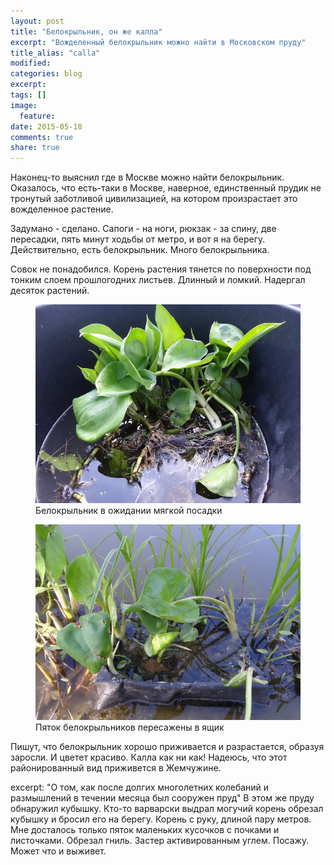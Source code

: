 ```yaml
---
layout: post
title: "Белокрыльник, он же калла"
excerpt: "Вожделенный белокрыльник можно найти в Московском пруду"
title_alias: "calla"
modified:
categories: blog
excerpt:
tags: []
image:
  feature:
date: 2015-05-18
comments: true
share: true
---
```


Наконец-то выяснил где в Москве можно найти белокрыльник. Оказалось, что есть-таки в Москве, наверное, единственный прудик не тронутый заботливой цивилизацией, на котором произрастает это вожделенное растение.

Задумано - сделано. Сапоги - на ноги, рюкзак - за спину, две пересадки, пять минут ходьбы от метро, и вот я на берегу. Действительно, есть белокрыльник. Много белокрыльника.

Совок не понадобился. Корень растения тянется по поверхности под тонким слоем прошлогодних листьев. Длинный и ломкий. Надергал десяток растений.

<figure>
    <a href="/images/story/2015-05-22/DSC03420.jpg"><img alt="Белокрыльник в ожидании мягкой посадки" src="/images/story/2015-05-22/DSC03420.jpg"></a>
    <figcaption>Белокрыльник в ожидании мягкой посадки</figcaption>
</figure>

<figure>
    <a href="/images/story/2015-05-22/DSC03410.jpg"><img alt="Пяток белокрыльников пересажены в ящик" src="/images/story/2015-05-22/DSC03410.jpg"></a>
    <figcaption>Пяток белокрыльников пересажены в ящик</figcaption>
</figure>

Пишут, что белокрыльник хорошо приживается и разрастается, образуя заросли. И цветет красиво. Калла как ни как! Надеюсь, что этот районированный вид приживется в Жемчужине.

excerpt: "О том, как после долгих многолетних колебаний и размышлений в течении месяца был сооружен пруд"
В этом же пруду обнаружил кубышку. Кто-то варварски выдрал могучий корень обрезал кубышку и бросил его на берегу. Корень с руку, длиной пару метров. Мне досталось только пяток маленьких кусочков с почками и листочками. Обрезал гниль. Застер активированным углем. Посажу. Может что и выживет.
